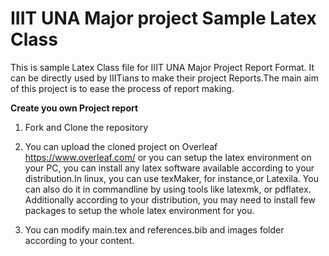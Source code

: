 # IIIT UNA Major project Sample Latex Class

This is sample Latex Class file for IIIT UNA Major Project Report Format. It can be directly used by IIITians to make their project Reports.The main aim of this project is to ease the process of report making.

<strong>Create you own Project report</strong>

  1) Fork and Clone the repository 
  
  2) You can upload the cloned project on Overleaf https://www.overleaf.com/ or you can setup the latex environment on your PC, you can install any latex software available according to your distribution.In linux, you can use texMaker, for instance,or     Latexila. You can also do it in commandline by using tools like latexmk, or pdflatex. Additionally according to your distribution, you may need to install few packages to setup the whole latex environment for you.
  
  3) You can modify main.tex and references.bib and images folder according to your content.
